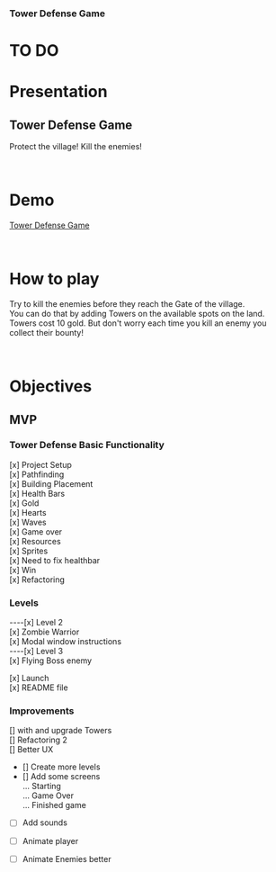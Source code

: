 <!-- @format -->

### Tower Defense Game

# TO DO

# Presentation

## Tower Defense Game

Protect the village! Kill the enemies!

<br>

# Demo

[Tower Defense Game](https://gtildis.github.io/Tower-Defense-Dom/)

<br>

# How to play

Try to kill the enemies before they reach the Gate of the village.<br>
You can do that by adding Towers on the available spots on the land.<br>
Towers cost 10 gold. But don't worry each time you kill an enemy you collect their bounty!<br>

<br>

# Objectives

## MVP

### Tower Defense Basic Functionality

[x] Project Setup <br>
[x] Pathfinding<br>
[x] Building Placement<br>
[x] Health Bars<br>
[x] Gold <br>
[x] Hearts <br>
[x] Waves<br>
[x] Game over<br>
[x] Resources<br>
[x] Sprites<br>
[x] Need to fix healthbar<br>
[x] Win<br>
[x] Refactoring<br>

### Levels

----[x] Level 2<br>
[x] Zombie Warrior<br>
[x] Modal window instructions<br>
----[x] Level 3<br>
[x] Flying Boss enemy<br>

[x] Launch<br>
[x] README file<br>

### Improvements

[] with and upgrade Towers <br>
[] Refactoring 2 <br>
[] Better UX <br>

- [] Create more levels <br>
- [] Add some screens <br>
  ... Starting <br>
  ... Game Over <br>
  ... Finished game <br>

- [ ] Add sounds <br>

- [ ] Animate player <br>

- [ ] Animate Enemies better <br>

